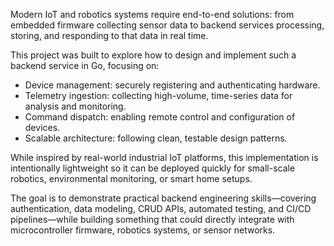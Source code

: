 Modern IoT and robotics systems require end-to-end solutions: from embedded firmware collecting sensor data to backend services processing, storing, and responding to that data in real time.

This project was built to explore how to design and implement such a backend service in Go, focusing on:

- Device management: securely registering and authenticating hardware.
- Telemetry ingestion: collecting high-volume, time-series data for analysis and monitoring.
- Command dispatch: enabling remote control and configuration of devices.
- Scalable architecture: following clean, testable design patterns.

While inspired by real-world industrial IoT platforms, this implementation is intentionally lightweight so it can be deployed quickly for small-scale robotics, environmental monitoring, or smart home setups.

The goal is to demonstrate practical backend engineering skills—covering authentication, data modeling, CRUD APIs, automated testing, and CI/CD pipelines—while building something that could directly integrate with microcontroller firmware, robotics systems, or sensor networks.
